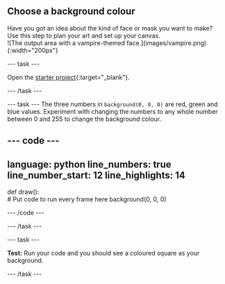 ## Choose a background colour

<div style="display: flex; flex-wrap: wrap">
<div style="flex-basis: 200px; flex-grow: 1; margin-right: 15px;">
Have you got an idea about the kind of face or mask you want to make? Use this step to plan your art and set up your canvas.
</div>
<div>
![The output area with a vampire-themed face.](images/vampire.png){:width="200px"}
</div>
</div>

--- task ---

Open the [starter project](https://editor.raspberrypi.org/en/projects/make-face-starter){:target="_blank"}. 

--- /task ---

--- task ---
The three numbers in `background(0, 0, 0)` are red, green and blue values. Experiment with changing the numbers to any whole number between 0 and 255 to change the background colour. 

--- code ---
---
language: python
line_numbers: true
line_number_start: 12
line_highlights: 14
---
 
def draw():   
    # Put code to run every frame here
    background(0, 0, 0)    
  
--- /code ---

--- /task ---

--- task ---

**Test:** Run your code and you should see a coloured square as your background.

--- /task ---
